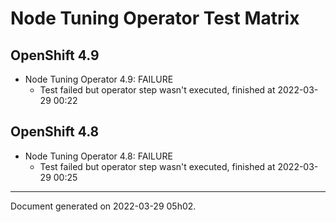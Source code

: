 
Node Tuning Operator Test Matrix
================================

OpenShift 4.9
-------------



* Node Tuning Operator 4.9: FAILURE
  - Test failed but operator step wasn't executed, finished at 2022-03-29 00:22

OpenShift 4.8
-------------



* Node Tuning Operator 4.8: FAILURE
  - Test failed but operator step wasn't executed, finished at 2022-03-29 00:25

---
Document generated on 2022-03-29 05h02.
